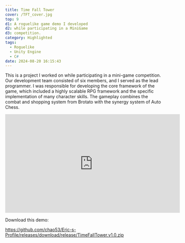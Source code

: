 ```yaml
---
title: Time Fall Tower        
cover: /TFT_cover.jpg
top: 9
d1: A roguelike game demo I developed 
d2: while participating in a MiniGame
d3: competition.
category: Highlighted
tags: 
  - Roguelike
  - Unity Engine
  - C#
date: 2024-08-20 16:15:43
---
```


This is a project I worked on while participating in a mini-game competition. Our development team consisted of six members, and I served as the lead programmer. I was responsible for developing the core framework of the game, which included a highly scalable RPG framework and the specific implementation of many character skills. The gameplay combines the combat and shopping system from Brotato with the synergy system of Auto Chess.



<iframe width="560" height="315" src="https://www.youtube.com/embed/DlvRSxrtf0Y?si=GUG7_o__ZCP7Mt_d" title="YouTube video player" frameborder="0" allow="accelerometer; autoplay; clipboard-write; encrypted-media; gyroscope; picture-in-picture; web-share" referrerpolicy="strict-origin-when-cross-origin" allowfullscreen></iframe>



Download this demo:

https://github.com/chao53/Eric-s-Profile/releases/download/release/TimeFallTower.v1.0.zip

